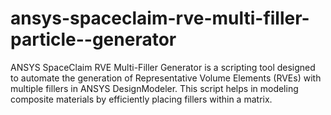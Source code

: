 # ansys-spaceclaim-rve-multi-filler-particle--generator
ANSYS SpaceClaim RVE Multi-Filler Generator is a scripting tool designed to automate the generation of Representative Volume Elements (RVEs) with multiple fillers in ANSYS DesignModeler. This script helps in modeling composite materials by efficiently placing fillers within a matrix.
